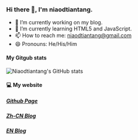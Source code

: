 ### Hi there 👋, I'm niaodtiantang. 

- 🔭 I’m currently working on my blog.
- 🌱 I’m currently learning HTML5 and JavaScript.
- 📫 How to reach me: [niaodtiantang@gmail.com](mailto:niaodtiantang@gmail.com)
- 😄 Pronouns: He/His/Him
<!--
**niaodtiantang/niaodtiantang** is a ✨ _special_ ✨ repository because its `README.md` (this file) appears on your GitHub profile.

Here are some ideas to get you started:

- 🔭 I’m currently working on ...
- 🌱 I’m currently learning ...
- 👯 I’m looking to collaborate on ...
- 🤔 I’m looking for help with ...
- 💬 Ask me about ...
- 📫 How to reach me: ...
- 😄 Pronouns: ...
- ⚡ Fun fact: ...
-->
#### My Gitgub stats
![Niaodtiantang's GitHub stats](https://github-readme-stats.vercel.app/api?username=niaodtiantang&show_icons=true&theme=dark)
#### 💻 My website
##### [Github Page](https://niaodtiantang.github.io)
##### [Zh-CN Blog](https://niaodtiantang.com)
##### [EN Blog](https://i.niaodtiantang.com/en)
